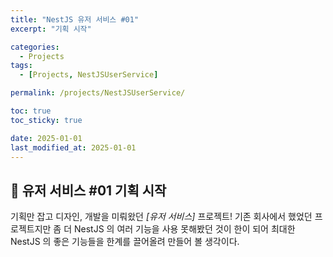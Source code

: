 ```yaml
---
title: "NestJS 유저 서비스 #01"
excerpt: "기획 시작"

categories:
  - Projects
tags:
  - [Projects, NestJSUserService]

permalink: /projects/NestJSUserService/

toc: true
toc_sticky: true

date: 2025-01-01
last_modified_at: 2025-01-01
---
```


## 🧸 유저 서비스 #01 기획 시작

기획만 잡고 디자인, 개발을 미뤄왔던 <i>[유저 서비스]</i> 프로젝트!
기존 회사에서 했었던 프로젝트지만 좀 더 NestJS 의 여러 기능을 사용 못해봤던 것이 한이 되어 최대한 NestJS 의 좋은 기능들을 한계를 끌어올려 만들어 볼 생각이다.
